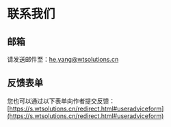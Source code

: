 # 联系我们
## 邮箱

  请发送邮件至：he.yang@wtsolutions.cn

## 反馈表单
  您也可以通过以下表单向作者提交反馈：
  [https://s.wtsolutions.cn/redirect.html#useradviceform](https://s.wtsolutions.cn/redirect.html#useradviceform)

<script async src="https://pagead2.googlesyndication.com/pagead/js/adsbygoogle.js?client=ca-pub-8772217510669640"
     crossorigin="anonymous"></script>
<ins class="adsbygoogle"
     style="display:block; text-align:center;"
     data-ad-layout="in-article"
     data-ad-format="fluid"
     data-ad-client="ca-pub-8772217510669640"
     data-ad-slot="2653271427"></ins>
<script>
     (adsbygoogle = window.adsbygoogle || []).push({});
</script>